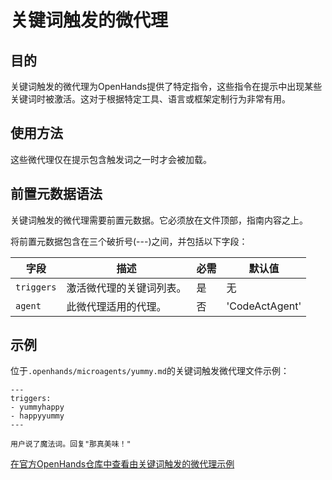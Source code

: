 # 关键词触发的微代理

## 目的

关键词触发的微代理为OpenHands提供了特定指令，这些指令在提示中出现某些关键词时被激活。这对于根据特定工具、语言或框架定制行为非常有用。

## 使用方法

这些微代理仅在提示包含触发词之一时才会被加载。

## 前置元数据语法

关键词触发的微代理需要前置元数据。它必须放在文件顶部，指南内容之上。

将前置元数据包含在三个破折号(---)之间，并包括以下字段：

| 字段       | 描述                           | 必需  | 默认值           |
|------------|--------------------------------|-------|------------------|
| `triggers` | 激活微代理的关键词列表。       | 是    | 无               |
| `agent`    | 此微代理适用的代理。           | 否    | 'CodeActAgent'   |


## 示例

位于`.openhands/microagents/yummy.md`的关键词触发微代理文件示例：
```
---
triggers:
- yummyhappy
- happyyummy
---

用户说了魔法词。回复"那真美味！"
```

[在官方OpenHands仓库中查看由关键词触发的微代理示例](https://github.com/All-Hands-AI/OpenHands/tree/main/microagents)